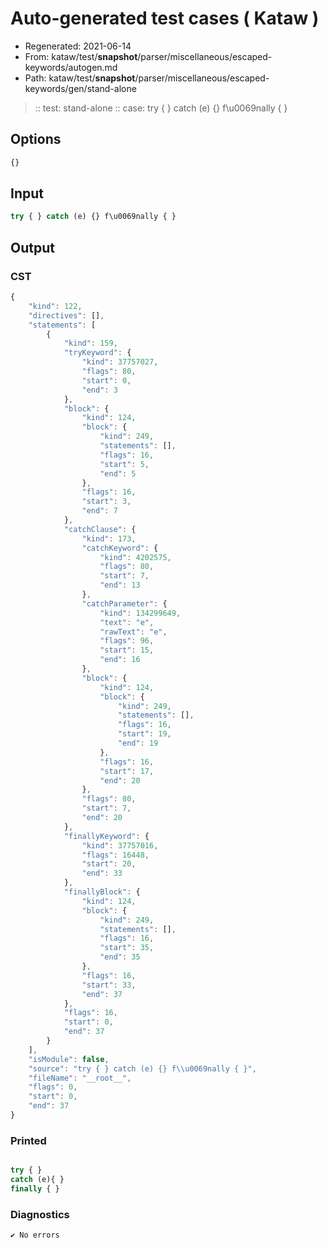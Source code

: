 # Auto-generated test cases ( Kataw )
- Regenerated: 2021-06-14
- From: kataw/test/__snapshot__/parser/miscellaneous/escaped-keywords/autogen.md
- Path: kataw/test/__snapshot__/parser/miscellaneous/escaped-keywords/gen/stand-alone
> :: test: stand-alone
> :: case: try { } catch (e) {} f\u0069nally { }
## Options

`````js
{}
`````
## Input

`````js
try { } catch (e) {} f\u0069nally { }
`````
## Output

### CST

```javascript
{
    "kind": 122,
    "directives": [],
    "statements": [
        {
            "kind": 159,
            "tryKeyword": {
                "kind": 37757027,
                "flags": 80,
                "start": 0,
                "end": 3
            },
            "block": {
                "kind": 124,
                "block": {
                    "kind": 249,
                    "statements": [],
                    "flags": 16,
                    "start": 5,
                    "end": 5
                },
                "flags": 16,
                "start": 3,
                "end": 7
            },
            "catchClause": {
                "kind": 173,
                "catchKeyword": {
                    "kind": 4202575,
                    "flags": 80,
                    "start": 7,
                    "end": 13
                },
                "catchParameter": {
                    "kind": 134299649,
                    "text": "e",
                    "rawText": "e",
                    "flags": 96,
                    "start": 15,
                    "end": 16
                },
                "block": {
                    "kind": 124,
                    "block": {
                        "kind": 249,
                        "statements": [],
                        "flags": 16,
                        "start": 19,
                        "end": 19
                    },
                    "flags": 16,
                    "start": 17,
                    "end": 20
                },
                "flags": 80,
                "start": 7,
                "end": 20
            },
            "finallyKeyword": {
                "kind": 37757016,
                "flags": 16448,
                "start": 20,
                "end": 33
            },
            "finallyBlock": {
                "kind": 124,
                "block": {
                    "kind": 249,
                    "statements": [],
                    "flags": 16,
                    "start": 35,
                    "end": 35
                },
                "flags": 16,
                "start": 33,
                "end": 37
            },
            "flags": 16,
            "start": 0,
            "end": 37
        }
    ],
    "isModule": false,
    "source": "try { } catch (e) {} f\\u0069nally { }",
    "fileName": "__root__",
    "flags": 0,
    "start": 0,
    "end": 37
}
```

### Printed

```javascript

try { }
catch (e){ }
finally { }

```

### Diagnostics

```javascript
✔ No errors
```

